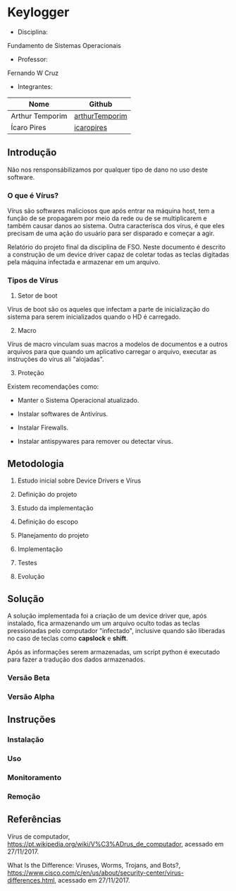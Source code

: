# Keylogger

* Disciplina:

Fundamento de Sistemas Operacionais

* Professor:

Fernando W Cruz

* Integrantes:

|Nome|Github|
|----|------|
|Arthur Temporim|[arthurTemporim](https://github.com/arthurTemporim/)|
|Ícaro Pires|[icaropires](https://github.com/icaropires/)|


## Introdução

Não nos rensponsábilizamos por qualquer tipo de dano no uso deste software.

### O que é Vírus?

Vírus são softwares maliciosos que após entrar na máquina host, tem a função de se propagarem por meio da rede ou de se multiplicarem e também causar danos ao sistema. Outra caracterísca dos vírus, é que eles precisam de uma ação do usuário para ser disparado e começar a agir.

Relatório do projeto final da disciplina de FSO. Neste documento é descrito a construção de um device driver capaz de coletar todas as teclas digitadas pela máquina infectada e armazenar em um arquivo.

### Tipos de Vírus

1. Setor de boot

Vírus de boot são os aqueles que infectam a parte de inicialização do sistema para serem inicializados quando o HD é carregado.

2. Macro

Vírus de macro vinculam suas macros a modelos de documentos e a outros arquivos para que quando um aplicativo carregar o arquivo, executar as instruções do vírus alí "alojadas".

3. Proteção

Existem recomendações como:

* Manter o Sistema Operacional atualizado.

* Instalar softwares de Antivírus.

* Instalar Firewalls.

* Instalar antispywares para remover ou detectar vírus.

## Metodologia

1. Estudo inicial sobre Device Drivers e Vírus

2. Definição do projeto

3. Estudo da implementação

4. Definição do escopo

5. Planejamento do projeto

6. Implementação

7. Testes

8. Evolução

## Solução

A solução implementada foi a criação de um device driver que, após instalado, fica armazenando um um arquivo oculto todas as teclas pressionadas pelo computador "infectado", inclusive quando são liberadas no caso de teclas como **capslock** e **shift**.

Após as informações serem armazenadas, um script python é executado para fazer a tradução dos dados armazenados.

### Versão Beta

### Versão Alpha

## Instruções

### Instalação

### Uso

### Monitoramento

### Remoção

## Referências

Vírus de computador, https://pt.wikipedia.org/wiki/V%C3%ADrus_de_computador, acessado em 27/11/2017.

What Is the Difference: Viruses, Worms, Trojans, and Bots?, https://www.cisco.com/c/en/us/about/security-center/virus-differences.html, acessado em 27/11/2017.
